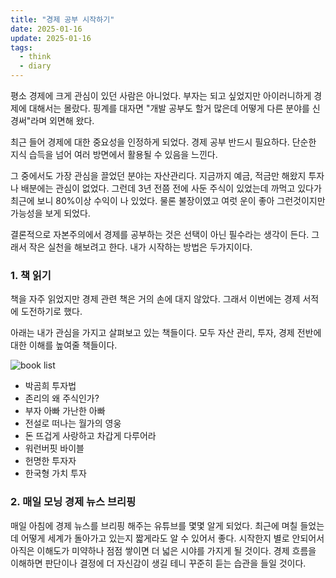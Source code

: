 ```yaml
---
title: "경제 공부 시작하기"
date: 2025-01-16
update: 2025-01-16
tags:
  - think
  - diary
---
```


평소 경제에 크게 관심이 있던 사람은 아니었다.
부자는 되고 싶었지만 아이러니하게 경제에 대해서는 몰랐다.
핑계를 대자면 "개발 공부도 할거 많은데 어떻게 다른 분야를 신경써"라며 외면해 왔다.

최근 들어 경제에 대한 중요성을 인정하게 되었다.
경제 공부 반드시 필요하다.
단순한 지식 습득을 넘어 여러 방면에서 활용될 수 있음을 느낀다.

그 중에서도 가장 관심을 끌었던 분야는 자산관리다.
지금까지 예금, 적금만 해왔지 투자나 배분에는 관심이 없었다.
그런데 3년 전쯤 전에 사둔 주식이 있었는데 까먹고 있다가 최근에 보니 80%이상 수익이 나 있었다.
물론 불장이였고 여럿 운이 좋아 그런것이지만 가능성을 보게 되었다.

결론적으로 자본주의에서 경제를 공부하는 것은 선택이 아닌 필수라는 생각이 든다.
그래서 작은 실천을 해보려고 한다.
내가 시작하는 방법은 두가지이다.

### 1. 책 읽기

책을 자주 읽었지만 경제 관련 책은 거의 손에 대지 않았다.
그래서 이번에는 경제 서적에 도전하기로 했다.

아래는 내가 관심을 가지고 살펴보고 있는 책들이다.
모두 자산 관리, 투자, 경제 전반에 대한 이해를 높여줄 책들이다.

![book list](book_list.png)

- 박곰희 투자법
- 존리의 왜 주식인가?
- 부자 아빠 가난한 아빠
- 전설로 떠나는 월가의 영웅
- 돈 뜨겁게 사랑하고 차갑게 다루어라
- 워런버핏 바이블
- 헌명한 투자자
- 한국형 가치 투자

### 2. 매일 모닝 경제 뉴스 브리핑

매일 아침에 경제 뉴스를 브리핑 해주는 유튜브를 몇몇 알게 되었다.
최근에 며칠 들었는데 어떻게 세계가 돌아가고 있는지 짧게라도 알 수 있어서 좋다.
시작한지 별로 안되어서 아직은 이해도가 미약하나 점점 쌓이면 더 넓은 시야를 가지게 될 것이다.
경제 흐름을 이해하면 판단이나 결정에 더 자신감이 생길 테니 꾸준히 듣는 습관을 들일 것이다.
